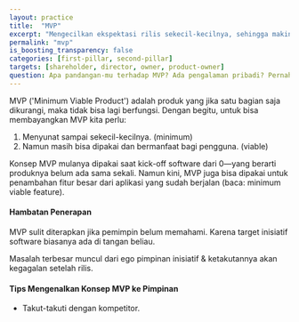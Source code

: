 ```yaml
---
layout: practice
title:  "MVP"
excerpt: "Mengecilkan ekspektasi rilis sekecil-kecilnya, sehingga makin cepat rilis dan memvalidasi nilai bisnis."
permalink: "mvp"
is_boosting_transparency: false
categories: [first-pillar, second-pillar]
targets: [shareholder, director, owner, product-owner]
question: Apa pandangan-mu terhadap MVP? Ada pengalaman pribadi? Pernah berhasil meyakinkan atasan untuk mengecilkan target rilis?
---
```


MVP ('Minimum Viable Product') adalah produk yang jika satu bagian saja dikurangi, maka tidak bisa lagi berfungsi. Dengan begitu, untuk bisa membayangkan MVP kita perlu:

1. Menyunat sampai sekecil-kecilnya. (minimum)
2. Namun masih bisa dipakai dan bermanfaat bagi pengguna. (viable)

Konsep MVP mulanya dipakai saat kick-off software dari 0&mdash;yang berarti produknya belum ada sama sekali. Namun kini, MVP juga bisa dipakai untuk penambahan fitur besar dari aplikasi yang sudah berjalan (baca: minimum viable feature).

#### Hambatan Penerapan

MVP sulit diterapkan jika pemimpin belum memahami. Karena target inisiatif software biasanya ada di tangan beliau.

Masalah terbesar muncul dari ego pimpinan inisiatif & ketakutannya akan kegagalan setelah rilis.

#### Tips Mengenalkan Konsep MVP ke Pimpinan

* Takut-takuti dengan kompetitor.